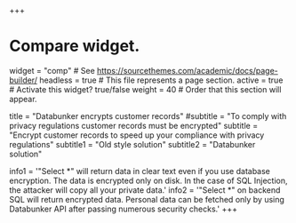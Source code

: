 +++
# Compare widget.
widget = "comp"  # See https://sourcethemes.com/academic/docs/page-builder/
headless = true  # This file represents a page section.
active = true # Activate this widget? true/false
weight = 40  # Order that this section will appear.

title = "Databunker encrypts customer records"
#subtitle = "To comply with privacy regulations customer records must be encrypted"
subtitle = "Encrypt customer records to speed up your compliance with privacy regulations"
subtitle1 = "Old style solution"
subtitle2 = "Databunker solution"

info1 = '"Select *" will return data in clear text even if you use database encryption. The data is encrypted only on disk. In the case of SQL Injection, the attacker will copy all your private data.'
info2 = '"Select *" on backend SQL will return encrypted data. Personal data can be fetched only by using Databunker API after passing numerous security checks.'
+++
